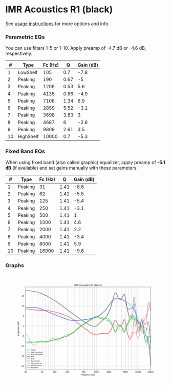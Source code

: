 # IMR Acoustics R1 (black)
See [usage instructions](https://github.com/jaakkopasanen/AutoEq#usage) for more options and info.

### Parametric EQs
You can use filters 1-5 or 1-10. Apply preamp of -4.7 dB or -4.6 dB, respectively.

|   # | Type      |   Fc (Hz) |    Q |   Gain (dB) |
|-----|-----------|-----------|------|-------------|
|   1 | LowShelf  |       105 | 0.7  |        -7.8 |
|   2 | Peaking   |       190 | 0.67 |        -5   |
|   3 | Peaking   |      1209 | 0.53 |         5.6 |
|   4 | Peaking   |      4135 | 0.66 |        -4.9 |
|   5 | Peaking   |      7108 | 1.34 |         6.9 |
|   6 | Peaking   |      2859 | 5.52 |        -3.1 |
|   7 | Peaking   |      3698 | 3.83 |         3   |
|   8 | Peaking   |      4687 | 6    |        -2.6 |
|   9 | Peaking   |      9809 | 2.61 |         3.5 |
|  10 | HighShelf |     10000 | 0.7  |        -5.3 |

### Fixed Band EQs
When using fixed band (also called graphic) equalizer, apply preamp of **-5.1 dB** (if available) and set gains manually with these parameters.

|   # | Type    |   Fc (Hz) |    Q |   Gain (dB) |
|-----|---------|-----------|------|-------------|
|   1 | Peaking |        31 | 1.41 |        -8.6 |
|   2 | Peaking |        62 | 1.41 |        -5.5 |
|   3 | Peaking |       125 | 1.41 |        -5.4 |
|   4 | Peaking |       250 | 1.41 |        -3.1 |
|   5 | Peaking |       500 | 1.41 |         1   |
|   6 | Peaking |      1000 | 1.41 |         4.6 |
|   7 | Peaking |      2000 | 1.41 |         2.2 |
|   8 | Peaking |      4000 | 1.41 |        -3.4 |
|   9 | Peaking |      8000 | 1.41 |         5.9 |
|  10 | Peaking |     16000 | 1.41 |        -9.6 |

### Graphs
![](./IMR%20Acoustics%20R1%20(black).png)
